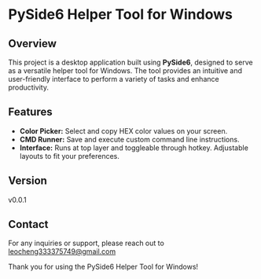 # PySide6 Helper Tool for Windows

## Overview

This project is a desktop application built using **PySide6**, designed to serve as a versatile helper tool for Windows. The tool provides an intuitive and user-friendly interface to perform a variety of tasks and enhance productivity.

## Features

- **Color Picker:** Select and copy HEX color values on your screen.
- **CMD Runner:** Save and execute custom command line instructions.
- **Interface:** Runs at top layer and toggleable through hotkey. Adjustable layouts to fit your preferences.

## Version

v0.0.1

## Contact

For any inquiries or support, please reach out to leocheng333375749@gmail.com

Thank you for using the PySide6 Helper Tool for Windows!
